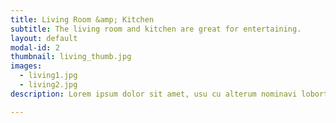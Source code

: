 ```yaml
---
title: Living Room &amp; Kitchen
subtitle: The living room and kitchen are great for entertaining.
layout: default
modal-id: 2
thumbnail: living_thumb.jpg
images:
  - living1.jpg
  - living2.jpg
description: Lorem ipsum dolor sit amet, usu cu alterum nominavi lobortis. At duo novum diceret. Tantas apeirian vix et, usu sanctus postulant inciderint ut, populo diceret necessitatibus in vim. Cu eum dicam feugiat noluisse.

---
```

